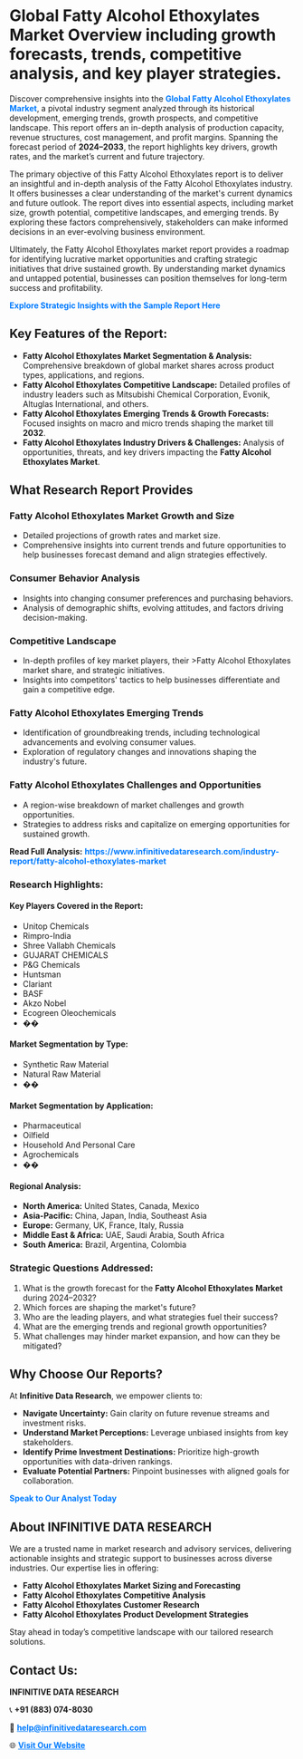 <h1>Global Fatty Alcohol Ethoxylates Market Overview including growth forecasts, trends, competitive analysis, and key player strategies.</h1>
<p>
Discover comprehensive insights into the 
<a href="https://www.infinitivedataresearch.com/industry-report/fatty-alcohol-ethoxylates-market" rel="dofollow" style="color: #007BFF; text-decoration: none;"><strong>Global Fatty Alcohol Ethoxylates Market</strong></a>, a pivotal industry segment analyzed through its historical development, emerging trends, growth prospects, and competitive landscape. This report offers an in-depth analysis of production capacity, revenue structures, cost management, and profit margins. Spanning the forecast period of <strong>2024–2033</strong>, the report highlights key drivers, growth rates, and the market’s current and future trajectory.
</p>
<p>
The primary objective of this Fatty Alcohol Ethoxylates report is to deliver an insightful and in-depth analysis of the Fatty Alcohol Ethoxylates industry. It offers businesses a clear understanding of the market's current dynamics and future outlook. The report dives into essential aspects, including market size, growth potential, competitive landscapes, and emerging trends. By exploring these factors comprehensively, stakeholders can make informed decisions in an ever-evolving business environment.
</p>
<p>
Ultimately, the Fatty Alcohol Ethoxylates market report provides a roadmap for identifying lucrative market opportunities and crafting strategic initiatives that drive sustained growth. By understanding market dynamics and untapped potential, businesses can position themselves for long-term success and profitability.
</p>
<p>
<a href="https://www.infinitivedataresearch.com/request-sample/reportId=109374" style="color: #007BFF; text-decoration: none;"><strong>Explore Strategic Insights with the Sample Report Here</strong></a>
</p>

<h2>Key Features of the Report:</h2>
<ul>
<li><strong>Fatty Alcohol Ethoxylates Market Segmentation & Analysis:</strong> Comprehensive breakdown of global market shares across product types, applications, and regions.</li>
<li><strong>Fatty Alcohol Ethoxylates Competitive Landscape:</strong> Detailed profiles of industry leaders such as Mitsubishi Chemical Corporation, Evonik, Altuglas International, and others.</li>
<li><strong>Fatty Alcohol Ethoxylates Emerging Trends & Growth Forecasts:</strong> Focused insights on macro and micro trends shaping the market till <strong>2032</strong>.</li>
<li><strong>Fatty Alcohol Ethoxylates Industry Drivers & Challenges:</strong> Analysis of opportunities, threats, and key drivers impacting the <strong>Fatty Alcohol Ethoxylates Market</strong>.</li>
</ul>

<h2>What Research Report Provides</h2>
<h3>Fatty Alcohol Ethoxylates Market Growth and Size</h3>
<ul>
<li>Detailed projections of growth rates and market size.</li>
<li>Comprehensive insights into current trends and future opportunities to help businesses forecast demand and align strategies effectively.</li>
</ul>

<h3>Consumer Behavior Analysis</h3>
<ul>
<li>Insights into changing consumer preferences and purchasing behaviors.</li>
<li>Analysis of demographic shifts, evolving attitudes, and factors driving decision-making.</li>
</ul>

<h3>Competitive Landscape</h3>
<ul>
<li>In-depth profiles of key market players, their >Fatty Alcohol Ethoxylates market share, and strategic initiatives.</li>
<li>Insights into competitors' tactics to help businesses differentiate and gain a competitive edge.</li>
</ul>

<h3>Fatty Alcohol Ethoxylates Emerging Trends</h3>
<ul>
<li>Identification of groundbreaking trends, including technological advancements and evolving consumer values.</li>
<li>Exploration of regulatory changes and innovations shaping the industry's future.</li>
</ul>

<h3>Fatty Alcohol Ethoxylates Challenges and Opportunities</h3>
<ul>
<li>A region-wise breakdown of market challenges and growth opportunities.</li>
<li>Strategies to address risks and capitalize on emerging opportunities for sustained growth.</li>
</ul>
<p><strong>Read Full Analysis:</strong> <a href="https://www.infinitivedataresearch.com/industry-report/fatty-alcohol-ethoxylates-market" rel="dofollow" style="color: #007BFF; text-decoration: none;"><strong>https://www.infinitivedataresearch.com/industry-report/fatty-alcohol-ethoxylates-market</strong></a></p>
<h3>Research Highlights:</h3>
<h4>Key Players Covered in the Report:</h4>
<ul><li>Unitop Chemicals</li><li>Rimpro-India</li><li>Shree Vallabh Chemicals</li><li>GUJARAT CHEMICALS</li><li>P&amp;G Chemicals</li><li>Huntsman</li><li>Clariant</li><li>BASF</li><li>Akzo Nobel</li><li>Ecogreen Oleochemicals</li><li>��</li></ul>
<h4>Market Segmentation by Type:</h4>
<ul><li>Synthetic Raw Material</li><li>Natural Raw Material</li><li>��</li></ul>
<h4>Market Segmentation by Application:</h4>
<ul><li>Pharmaceutical</li><li>Oilfield</li><li>Household And Personal Care</li><li>Agrochemicals</li><li>��</li></ul>

<h4>Regional Analysis:</h4>
<ul>
<li><strong>North America:</strong> United States, Canada, Mexico</li>
<li><strong>Asia-Pacific:</strong> China, Japan, India, Southeast Asia</li>
<li><strong>Europe:</strong> Germany, UK, France, Italy, Russia</li>
<li><strong>Middle East & Africa:</strong> UAE, Saudi Arabia, South Africa</li>
<li><strong>South America:</strong> Brazil, Argentina, Colombia</li>
</ul>

<h3>Strategic Questions Addressed:</h3>
<ol>
<li>What is the growth forecast for the <strong>Fatty Alcohol Ethoxylates Market</strong> during 2024–2032?</li>
<li>Which forces are shaping the market's future?</li>
<li>Who are the leading players, and what strategies fuel their success?</li>
<li>What are the emerging trends and regional growth opportunities?</li>
<li>What challenges may hinder market expansion, and how can they be mitigated?</li>
</ol>

<h2>Why Choose Our Reports?</h2>
<p>At <strong>Infinitive Data Research</strong>, we empower clients to:</p>
<ul>
<li><strong>Navigate Uncertainty:</strong> Gain clarity on future revenue streams and investment risks.</li>
<li><strong>Understand Market Perceptions:</strong> Leverage unbiased insights from key stakeholders.</li>
<li><strong>Identify Prime Investment Destinations:</strong> Prioritize high-growth opportunities with data-driven rankings.</li>
<li><strong>Evaluate Potential Partners:</strong> Pinpoint businesses with aligned goals for collaboration.</li>
</ul>
<p><a href="https://www.infinitivedataresearch.com/industry-report/fatty-alcohol-ethoxylates-market" rel="dofollow" style="color: #007BFF; text-decoration: none;"><strong>Speak to Our Analyst Today</strong></a></p>

<h2>About INFINITIVE DATA RESEARCH</h2>
<p>We are a trusted name in market research and advisory services, delivering actionable insights and strategic support to businesses across diverse industries. Our expertise lies in offering:</p>
<ul>
<li><strong>Fatty Alcohol Ethoxylates Market Sizing and Forecasting</strong></li>
<li><strong>Fatty Alcohol Ethoxylates Competitive Analysis</strong></li>
<li><strong>Fatty Alcohol Ethoxylates Customer Research</strong></li>
<li><strong>Fatty Alcohol Ethoxylates Product Development Strategies</strong></li>
</ul>
<p>Stay ahead in today’s competitive landscape with our tailored research solutions.</p>

<h2>Contact Us:</h2>
<p><strong>INFINITIVE DATA RESEARCH</strong></p>
<p>📞 <strong>+91 (883) 074-8030</strong></p>
<p>📧 <strong><a href="mailto:help@infinitivedataresearch.com" style="color: #007BFF;">help@infinitivedataresearch.com</a></strong></p>
<p>🌐 <strong><a href="https://www.infinitivedataresearch.com" rel="dofollow" style="color: #007BFF;">Visit Our Website</a></strong></p>